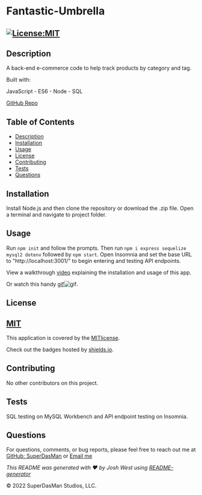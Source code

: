 # Fantastic-Umbrella

## [![License:MIT](https://img.shields.io/badge/License-MIT-aqua)](https://opensource.org/licenses/MIT)

## Description

A back-end e-commerce code to help track products by category and tag.

Built with:

JavaScript - ES6 - Node - SQL

[GitHub Repo](https://github.com/SuperDasMan/Fantastic-Umbrella/)

## Table of Contents

- [Description](#description)
- [Installation](#installation)
- [Usage](#usage)
- [License](#license)
- [Contributing](#contributing)
- [Tests](#tests)
- [Questions](#questions)

## Installation

Install Node.js and then clone the repository or download the .zip file. Open a terminal and navigate to project folder.

## Usage

Run `npm init` and follow the prompts. Then run `npm i express sequelize mysql2 dotenv` followed by `npm start`. Open Insomnia and set the base URL to "http://localhost:3001/" to begin entering and testing API endpoints.

View a walkthrough [video](https://drive.google.com/file/d/1ldQGQ6nnJ1yBHZV5VZuS_1glWq_eLd60/view) explaining the installation and usage of this app.

Or watch this handy [gif](https://github.com/SuperDasMan/fantastic-umbrella/blob/main/assets/videos/Fantastic-Umbrella.gif)![gif](https://github.com/SuperDasMan/fantastic-umbrella/blob/main/assets/videos/Fantastic-Umbrella.gif).

## License

## [MIT](#license)

This application is covered by the [MITlicense](<[![MIT]](https://opensource.org/licenses/MIT)>).

Check out the badges hosted by [shields.io](https://shields.io/).

## Contributing

No other contributors on this project.

## Tests

SQL testing on MySQL Workbench and API endpoint testing on Insomnia.

## Questions

For questions, comments, or bug reports, please feel free to reach out me at [GitHub: SuperDasMan](https://github.com/SuperDasMan) or [Email me](mailto:bigdaddydas@gmail.com)

_This README was generated with ❤️ by Josh West using [README-generator](https://github.com/SuperDasMan/README-Generator)_

&copy; 2022 SuperDasMan Studios, LLC.
